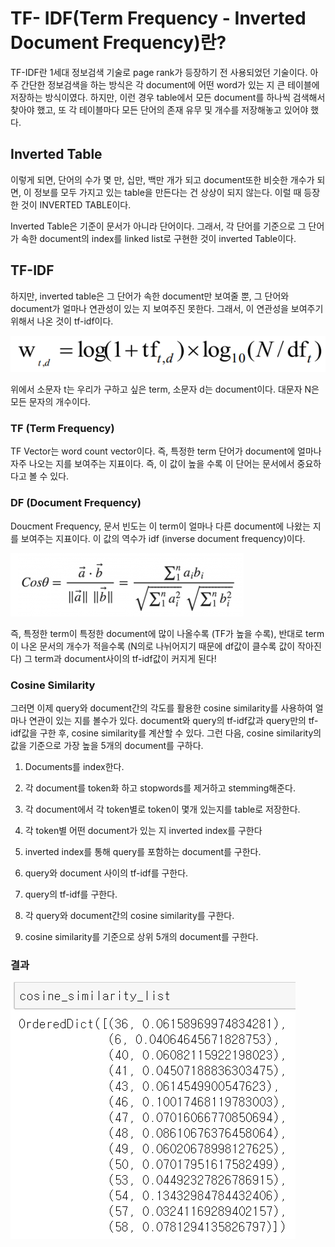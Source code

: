 # TF- IDF(Term Frequency - Inverted Document Frequency)란?

TF-IDF란 1세대 정보검색 기술로 page rank가 등장하기 전 사용되었던 기술이다. 아주 간단한 정보검색을 하는 방식은 각 document에 어떤 word가 있는 지 큰 테이블에 저장하는 방식이였다. 하지만, 이런 경우 table에서 모든 document를 하나씩 검색해서 찾아야 했고, 또 각 테이블마다 모든 단어의 존재 유무 및 개수를 저장해놓고 있어야 했다. 

## Inverted Table
이렇게 되면, 단어의 수가 몇 만, 십만, 백만 개가 되고 document또한 비슷한 개수가 되면, 이 정보를 모두 가지고 있는 table을 만든다는 건 상상이 되지 않는다. 이럴 때 등장한 것이 INVERTED TABLE이다.

Inverted Table은 기준이 문서가 아니라 단어이다. 그래서, 각 단어를 기준으로 그 단어가 속한 document의 index를 linked list로 구현한 것이 inverted Table이다. 

## TF-IDF
하지만, inverted table은 그 단어가 속한 document만 보여줄 뿐, 그 단어와 document가 얼마나 연관성이 있는 지 보여주진 못한다. 그래서, 이 연관성을 보여주기 위해서 나온 것이 tf-idf이다.

![tf_idf_formula](./tf_idf_formula.PNG)

위에서 소문자 t는 우리가 구하고 싶은 term, 소문자 d는 document이다. 대문자 N은 모든 문자의 개수이다. 

### TF (Term Frequency)
TF Vector는 word count vector이다. 즉, 특정한 term 단어가 document에 얼마나 자주 나오는 지를 보여주는 지표이다. 즉, 이 값이 높을 수록 이 단어는 문서에서 중요하다고 볼 수 있다. 

### DF (Document Frequency)
Doucment Frequency, 문서 빈도는 이 term이 얼마나 다른 document에 나왔는 지를 보여주는 지표이다. 이 값의 역수가 idf (inverse document frequency)이다. 

![cosine_similarity](./cosine_similarity.PNG)

즉, 특정한 term이 특정한 document에 많이 나올수록 (TF가 높을 수록), 반대로 term이 나온 문서의 개수가 적을수록 (N의로 나뉘어지기 때문에 df값이 클수록 값이 작아진다) 그 term과 document사이의 tf-idf값이 커지게 된다!

### Cosine Similarity
그러면 이제 query와 document간의 각도를 활용한 cosine similarity를 사용하여 얼마나 연관이 있는 지를 볼수가 있다. document와 query의 tf-idf값과 query만의 tf-idf값을 구한 후, cosine similarity를 계산할 수 있다. 그런 다음, cosine similarity의 값을 기준으로 가장 높을 5개의 document를 구하다.

1. Documents를 index한다. 

2. 각 document를 token화 하고 stopwords를 제거하고 stemming해준다. 

3. 각 document에서 각 token별로 token이 몇개 있는지를 table로 저장한다.

4. 각 token별 어떤 document가 있는 지 inverted index를 구한다

5. inverted index를 통해 query를 포함하는 document를 구한다. 

6. query와 document 사이의 tf-idf를 구한다. 

7. query의 tf-idf를 구한다. 

8. 각 query와 document간의 cosine similarity를 구한다. 

9. cosine similarity를 기준으로 상위 5개의 document를 구한다. 


### 결과


![result](./result.png)
